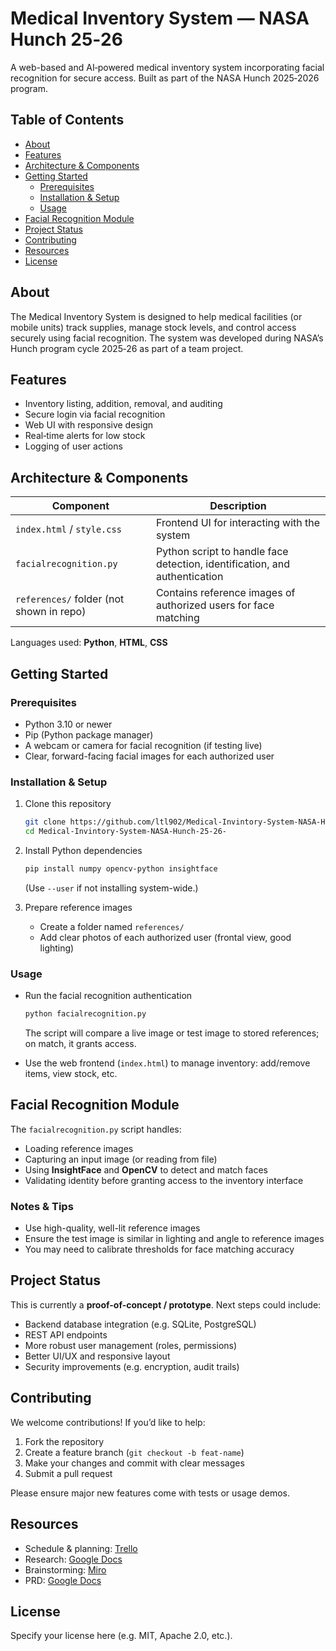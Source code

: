 # Medical Inventory System — NASA Hunch 25‑26

A web-based and AI‑powered medical inventory system incorporating facial recognition for secure access. Built as part of the NASA Hunch 2025‑2026 program.

## Table of Contents

- [About](#about)  
- [Features](#features)  
- [Architecture & Components](#architecture--components)  
- [Getting Started](#getting-started)  
  - [Prerequisites](#prerequisites)  
  - [Installation & Setup](#installation--setup)  
  - [Usage](#usage)  
- [Facial Recognition Module](#facial-recognition-module)  
- [Project Status](#project-status)  
- [Contributing](#contributing)  
- [Resources](#resources)  
- [License](#license)  

## About

The Medical Inventory System is designed to help medical facilities (or mobile units) track supplies, manage stock levels, and control access securely using facial recognition. The system was developed during NASA’s Hunch program cycle 2025‑26 as part of a team project.  

## Features

- Inventory listing, addition, removal, and auditing  
- Secure login via facial recognition  
- Web UI with responsive design  
- Real‑time alerts for low stock  
- Logging of user actions  

## Architecture & Components

| Component | Description |
|---|---|
| `index.html` / `style.css` | Frontend UI for interacting with the system |
| `facialrecognition.py` | Python script to handle face detection, identification, and authentication |
| `references/` folder (not shown in repo) | Contains reference images of authorized users for face matching |

Languages used: **Python**, **HTML**, **CSS**

## Getting Started

### Prerequisites

- Python 3.10 or newer  
- Pip (Python package manager)  
- A webcam or camera for facial recognition (if testing live)  
- Clear, forward-facing facial images for each authorized user  

### Installation & Setup

1. Clone this repository  
   ```bash
   git clone https://github.com/ltl902/Medical-Invintory-System-NASA-Hunch-25-26-.git
   cd Medical-Invintory-System-NASA-Hunch-25-26-
   ```

2. Install Python dependencies  
   ```bash
   pip install numpy opencv-python insightface
   ```  
   (Use `--user` if not installing system-wide.)

3. Prepare reference images  
   - Create a folder named `references/`  
   - Add clear photos of each authorized user (frontal view, good lighting)  

### Usage

- Run the facial recognition authentication  
  ```bash
  python facialrecognition.py
  ```
  The script will compare a live image or test image to stored references; on match, it grants access.

- Use the web frontend (`index.html`) to manage inventory: add/remove items, view stock, etc.

## Facial Recognition Module

The `facialrecognition.py` script handles:

- Loading reference images  
- Capturing an input image (or reading from file)  
- Using **InsightFace** and **OpenCV** to detect and match faces  
- Validating identity before granting access to the inventory interface  

### Notes & Tips

- Use high-quality, well-lit reference images  
- Ensure the test image is similar in lighting and angle to reference images  
- You may need to calibrate thresholds for face matching accuracy  

## Project Status

This is currently a **proof-of-concept / prototype**. Next steps could include:

- Backend database integration (e.g. SQLite, PostgreSQL)  
- REST API endpoints  
- More robust user management (roles, permissions)  
- Better UI/UX and responsive layout  
- Security improvements (e.g. encryption, audit trails)  

## Contributing

We welcome contributions! If you’d like to help:

1. Fork the repository  
2. Create a feature branch (`git checkout -b feat‑name`)  
3. Make your changes and commit with clear messages  
4. Submit a pull request  

Please ensure major new features come with tests or usage demos.

## Resources

- Schedule & planning: [Trello](https://trello.com)  
- Research: [Google Docs](https://docs.google.com)  
- Brainstorming: [Miro](https://miro.com)  
- PRD: [Google Docs](https://docs.google.com)  

## License

Specify your license here (e.g. MIT, Apache 2.0, etc.).  
